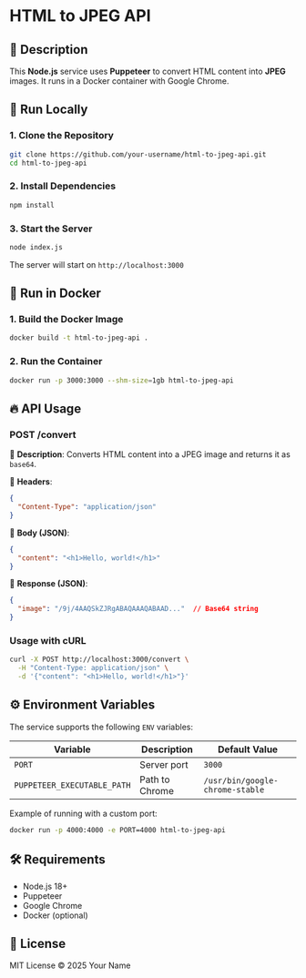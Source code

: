 # HTML to JPEG API

## 📌 Description
This **Node.js** service uses **Puppeteer** to convert HTML content into **JPEG** images. It runs in a Docker container with Google Chrome.

## 🚀 Run Locally

### 1. Clone the Repository
```sh
git clone https://github.com/your-username/html-to-jpeg-api.git
cd html-to-jpeg-api
```

### 2. Install Dependencies
```sh
npm install
```

### 3. Start the Server
```sh
node index.js
```

The server will start on `http://localhost:3000`

## 🐳 Run in Docker

### 1. Build the Docker Image
```sh
docker build -t html-to-jpeg-api .
```

### 2. Run the Container
```sh
docker run -p 3000:3000 --shm-size=1gb html-to-jpeg-api
```

## 🔥 API Usage

### **POST /convert**

🔹 **Description**: Converts HTML content into a JPEG image and returns it as `base64`.

🔹 **Headers**:
```json
{
  "Content-Type": "application/json"
}
```

🔹 **Body (JSON)**:
```json
{
  "content": "<h1>Hello, world!</h1>"
}
```

🔹 **Response (JSON)**:
```json
{
  "image": "/9j/4AAQSkZJRgABAQAAAQABAAD..."  // Base64 string
}
```

### Usage with cURL
```sh
curl -X POST http://localhost:3000/convert \
  -H "Content-Type: application/json" \
  -d '{"content": "<h1>Hello, world!</h1>"}'
```

## ⚙️ Environment Variables
The service supports the following `ENV` variables:

| Variable  | Description | Default Value |
|---------|------|-------------------------|
| `PORT`  | Server port | `3000` |
| `PUPPETEER_EXECUTABLE_PATH` | Path to Chrome | `/usr/bin/google-chrome-stable` |

Example of running with a custom port:
```sh
docker run -p 4000:4000 -e PORT=4000 html-to-jpeg-api
```

## 🛠 Requirements
- Node.js 18+
- Puppeteer
- Google Chrome
- Docker (optional)

## 📝 License
MIT License © 2025 Your Name

